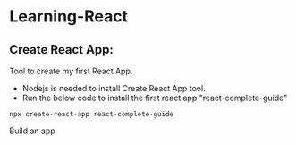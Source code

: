 # Learning-React

## Create React App:
Tool to create my first React App.
- Nodejs is needed to install Create React App tool.
- Run the below code to install the first react app "react-complete-guide"

```react
npx create-react-app react-complete-guide
```
Build an app
